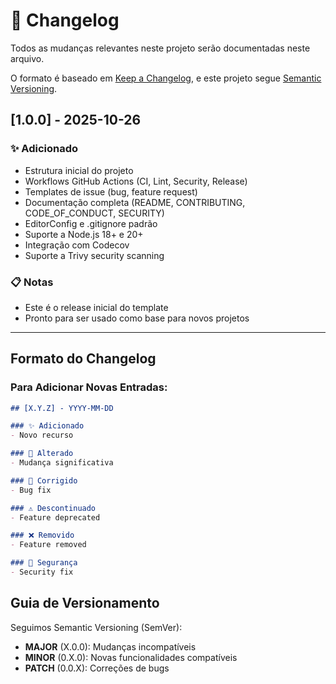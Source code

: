 # 📝 Changelog

Todos as mudanças relevantes neste projeto serão documentadas neste arquivo.

O formato é baseado em [Keep a Changelog](https://keepachangelog.com/en/1.0.0/),
e este projeto segue [Semantic Versioning](https://semver.org/spec/v2.0.0.html).

## [1.0.0] - 2025-10-26

### ✨ Adicionado
- Estrutura inicial do projeto
- Workflows GitHub Actions (CI, Lint, Security, Release)
- Templates de issue (bug, feature request)
- Documentação completa (README, CONTRIBUTING, CODE_OF_CONDUCT, SECURITY)
- EditorConfig e .gitignore padrão
- Suporte a Node.js 18+ e 20+
- Integração com Codecov
- Suporte a Trivy security scanning

### 📋 Notas
- Este é o release inicial do template
- Pronto para ser usado como base para novos projetos

---

## Formato do Changelog

### Para Adicionar Novas Entradas:

```markdown
## [X.Y.Z] - YYYY-MM-DD

### ✨ Adicionado
- Novo recurso

### 🔧 Alterado
- Mudança significativa

### 🐛 Corrigido
- Bug fix

### ⚠️ Descontinuado
- Feature deprecated

### ❌ Removido
- Feature removed

### 🔐 Segurança
- Security fix
```

## Guia de Versionamento

Seguimos Semantic Versioning (SemVer):

- **MAJOR** (X.0.0): Mudanças incompatíveis
- **MINOR** (0.X.0): Novas funcionalidades compatíveis
- **PATCH** (0.0.X): Correções de bugs
